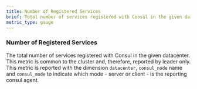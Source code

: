 ```yaml
---
title: Number of Registered Services
brief: Total number of services registered with Consul in the given datacenter
metric_type: gauge
---
```

### Number of Registered Services
The total number of services registered with Consul in the given datacenter. This metric is common to the cluster and, therefore, reported by leader only. This metric is reported with the dimension `datacenter`, `consul_node` name and `consul_mode` to indicate which mode - server or client - is the reporting consul agent.